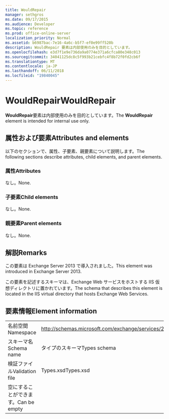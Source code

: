 ```yaml
---
title: WouldRepair
manager: sethgros
ms.date: 09/17/2015
ms.audience: Developer
ms.topic: reference
ms.prod: office-online-server
localization_priority: Normal
ms.assetid: b6987bac-7e16-4a6c-b5f7-ef0e99ff520b
description: WouldRepair 要素は内部使用のみを目的としています。
ms.openlocfilehash: e3d7f1e9e736da9a0774e371a6cfca80e348c013
ms.sourcegitcommit: 34041125dc8c5f993b21cebfc4f8b72f0fd2cb6f
ms.translationtype: MT
ms.contentlocale: ja-JP
ms.lasthandoff: 06/11/2018
ms.locfileid: "19840045"
---
```

# <a name="wouldrepair"></a><span data-ttu-id="87c06-103">WouldRepair</span><span class="sxs-lookup"><span data-stu-id="87c06-103">WouldRepair</span></span>

<span data-ttu-id="87c06-104">**WouldRepair**要素は内部使用のみを目的としています。</span><span class="sxs-lookup"><span data-stu-id="87c06-104">The **WouldRepair** element is intended for internal use only.</span></span> 

## <a name="attributes-and-elements"></a><span data-ttu-id="87c06-105">属性および要素</span><span class="sxs-lookup"><span data-stu-id="87c06-105">Attributes and elements</span></span>

<span data-ttu-id="87c06-106">以下のセクションで、属性、子要素、親要素について説明します。</span><span class="sxs-lookup"><span data-stu-id="87c06-106">The following sections describe attributes, child elements, and parent elements.</span></span>
  
### <a name="attributes"></a><span data-ttu-id="87c06-107">属性</span><span class="sxs-lookup"><span data-stu-id="87c06-107">Attributes</span></span>

<span data-ttu-id="87c06-108">なし。</span><span class="sxs-lookup"><span data-stu-id="87c06-108">None.</span></span>
  
### <a name="child-elements"></a><span data-ttu-id="87c06-109">子要素</span><span class="sxs-lookup"><span data-stu-id="87c06-109">Child elements</span></span>

<span data-ttu-id="87c06-110">なし。</span><span class="sxs-lookup"><span data-stu-id="87c06-110">None.</span></span>
  
### <a name="parent-elements"></a><span data-ttu-id="87c06-111">親要素</span><span class="sxs-lookup"><span data-stu-id="87c06-111">Parent elements</span></span>

<span data-ttu-id="87c06-112">なし。</span><span class="sxs-lookup"><span data-stu-id="87c06-112">None.</span></span>
  
## <a name="remarks"></a><span data-ttu-id="87c06-113">解説</span><span class="sxs-lookup"><span data-stu-id="87c06-113">Remarks</span></span>

<span data-ttu-id="87c06-114">この要素は Exchange Server 2013 で導入されました。</span><span class="sxs-lookup"><span data-stu-id="87c06-114">This element was introduced in Exchange Server 2013.</span></span>
  
<span data-ttu-id="87c06-115">この要素を記述するスキーマは、Exchange Web サービスをホストする IIS 仮想ディレクトリに置かれています。</span><span class="sxs-lookup"><span data-stu-id="87c06-115">The schema that describes this element is located in the IIS virtual directory that hosts Exchange Web Services.</span></span>
  
## <a name="element-information"></a><span data-ttu-id="87c06-116">要素情報</span><span class="sxs-lookup"><span data-stu-id="87c06-116">Element information</span></span>

|||
|:-----|:-----|
|<span data-ttu-id="87c06-117">名前空間</span><span class="sxs-lookup"><span data-stu-id="87c06-117">Namespace</span></span>  <br/> |http://schemas.microsoft.com/exchange/services/2006/types  <br/> |
|<span data-ttu-id="87c06-118">スキーマ名</span><span class="sxs-lookup"><span data-stu-id="87c06-118">Schema name</span></span>  <br/> |<span data-ttu-id="87c06-119">タイプのスキーマ</span><span class="sxs-lookup"><span data-stu-id="87c06-119">Types schema</span></span>  <br/> |
|<span data-ttu-id="87c06-120">検証ファイル</span><span class="sxs-lookup"><span data-stu-id="87c06-120">Validation file</span></span>  <br/> |<span data-ttu-id="87c06-121">Types.xsd</span><span class="sxs-lookup"><span data-stu-id="87c06-121">Types.xsd</span></span>  <br/> |
|<span data-ttu-id="87c06-122">空にすることができます。</span><span class="sxs-lookup"><span data-stu-id="87c06-122">Can be empty</span></span>  <br/> ||
   

